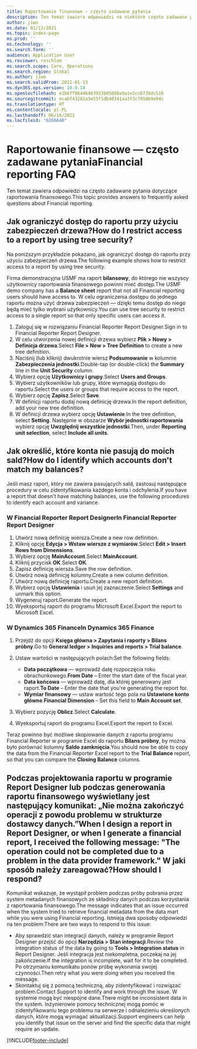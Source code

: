 ```yaml
---
title: Raportowanie finansowe — często zadawane pytania
description: Ten temat zawiera odpowiedzi na niektóre często zadawane pytania dotyczące raportowania finansowego.
author: jiwo
ms.date: 01/13/2021
ms.topic: index-page
ms.prod: ''
ms.technology: ''
ms.search.form: ''
audience: Application User
ms.reviewer: roschlom
ms.search.scope: Core, Operations
ms.search.region: Global
ms.author: jiwo
ms.search.validFrom: 2021-01-13
ms.dyn365.ops.version: 10.0.14
ms.openlocfilehash: e1b67f86446403933005008a9a1e2cc6739dc516
ms.sourcegitcommit: ecabf43282a3e55f1db40341aa3f3c7950b9e94c
ms.translationtype: HT
ms.contentlocale: pl-PL
ms.lasthandoff: 06/16/2021
ms.locfileid: "6266640"
---
```

# <a name="financial-reporting-faq"></a><span data-ttu-id="ea83c-103">Raportowanie finansowe — często zadawane pytania</span><span class="sxs-lookup"><span data-stu-id="ea83c-103">Financial reporting FAQ</span></span>

<span data-ttu-id="ea83c-104">Ten temat zawiera odpowiedzi na często zadawane pytania dotyczące raportowania finansowego.</span><span class="sxs-lookup"><span data-stu-id="ea83c-104">This topic provides answers to frequently asked questions about Financial reporting.</span></span>

## <a name="how-do-i-restrict-access-to-a-report-by-using-tree-security"></a><span data-ttu-id="ea83c-105">Jak ograniczyć dostęp do raportu przy użyciu zabezpieczeń drzewa?</span><span class="sxs-lookup"><span data-stu-id="ea83c-105">How do I restrict access to a report by using tree security?</span></span>

<span data-ttu-id="ea83c-106">Na poniższym przykładzie pokazano, jak ograniczyć dostęp do raportu przy użyciu zabezpieczeń drzewa.</span><span class="sxs-lookup"><span data-stu-id="ea83c-106">The following example shows how to restrict access to a report by using tree security.</span></span>

<span data-ttu-id="ea83c-107">Firma demonstracyjna USMF ma raport **bilansowy**, do którego nie wszyscy użytkownicy raportowania finansowego powinni mieć dostęp.</span><span class="sxs-lookup"><span data-stu-id="ea83c-107">The USMF demo company has a **Balance sheet** report that not all Financial reporting users should have access to.</span></span> <span data-ttu-id="ea83c-108">W celu ograniczenia dostępu do jednego raportu można użyć drzewa zabezpieczeń — dzięki temu dostęp do niego będą mieć tylko wybrani użytkownicy.</span><span class="sxs-lookup"><span data-stu-id="ea83c-108">You can use tree security to restrict access to a single report so that only specific users can access it.</span></span>

1. <span data-ttu-id="ea83c-109">Zaloguj się w rozwiązaniu Financial Reporter Report Designer.</span><span class="sxs-lookup"><span data-stu-id="ea83c-109">Sign in to Financial Reporter Report Designer.</span></span>
2. <span data-ttu-id="ea83c-110">W celu utworzenia nowej definicji drzewa wybierz **Plik \> Nowy \> Definicja drzewa**.</span><span class="sxs-lookup"><span data-stu-id="ea83c-110">Select **File \> New \> Tree Definition** to create a new tree definition.</span></span>
3. <span data-ttu-id="ea83c-111">Naciśnij (lub kliknij) dwukrotnie wiersz **Podsumowanie** w kolumnie **Zabezpieczenia jednostki**.</span><span class="sxs-lookup"><span data-stu-id="ea83c-111">Double-tap (or double-click) the **Summary** line in the **Unit Security** column.</span></span>
4. <span data-ttu-id="ea83c-112">Wybierz opcję **Użytkownicy i grupy**.</span><span class="sxs-lookup"><span data-stu-id="ea83c-112">Select **Users and Groups**.</span></span>
5. <span data-ttu-id="ea83c-113">Wybierz użytkowników lub grupy, które wymagają dostępu do raportu.</span><span class="sxs-lookup"><span data-stu-id="ea83c-113">Select the users or groups that require access to the report.</span></span>
6. <span data-ttu-id="ea83c-114">Wybierz opcję **Zapisz**.</span><span class="sxs-lookup"><span data-stu-id="ea83c-114">Select **Save**.</span></span>
7. <span data-ttu-id="ea83c-115">W definicji raportu dodaj nową definicję drzewa.</span><span class="sxs-lookup"><span data-stu-id="ea83c-115">In the report definition, add your new tree definition.</span></span>
8. <span data-ttu-id="ea83c-116">W definicji drzewa wybierz opcję **Ustawienie**.</span><span class="sxs-lookup"><span data-stu-id="ea83c-116">In the tree definition, select **Setting**.</span></span> <span data-ttu-id="ea83c-117">Następnie w obszarze **Wybór jednostki raportowania** wybierz opcję **Uwzględnij wszystkie jednostki**.</span><span class="sxs-lookup"><span data-stu-id="ea83c-117">Then, under **Reporting unit selection**, select **Include all units**.</span></span>

## <a name="how-do-i-identify-which-accounts-dont-match-my-balances"></a><span data-ttu-id="ea83c-118">Jak określić, które konta nie pasują do moich sald?</span><span class="sxs-lookup"><span data-stu-id="ea83c-118">How do I identify which accounts don't match my balances?</span></span>

<span data-ttu-id="ea83c-119">Jeśli masz raport, który nie zawiera pasujących sald, zastosuj następujące procedury w celu zidentyfikowania każdego konta i odchylenia.</span><span class="sxs-lookup"><span data-stu-id="ea83c-119">If you have a report that doesn't have matching balances, use the following procedures to identify each account and variance.</span></span>

### <a name="in-financial-reporter-report-designer"></a><span data-ttu-id="ea83c-120">W Financial Reporter Report Designer</span><span class="sxs-lookup"><span data-stu-id="ea83c-120">In Financial Reporter Report Designer</span></span>

1. <span data-ttu-id="ea83c-121">Utwórz nową definicję wiersza.</span><span class="sxs-lookup"><span data-stu-id="ea83c-121">Create a new row definition.</span></span>
2. <span data-ttu-id="ea83c-122">Kliknij opcję **Edycja \> Wstaw wiersze z wymiarów**.</span><span class="sxs-lookup"><span data-stu-id="ea83c-122">Select **Edit \> Insert Rows from Dimensions**.</span></span>
3. <span data-ttu-id="ea83c-123">Wybierz opcję **MainAccount**.</span><span class="sxs-lookup"><span data-stu-id="ea83c-123">Select **MainAccount**.</span></span>
4. <span data-ttu-id="ea83c-124">Kliknij przycisk **OK**.</span><span class="sxs-lookup"><span data-stu-id="ea83c-124">Select **OK**.</span></span>
5. <span data-ttu-id="ea83c-125">Zapisz definicję wiersza.</span><span class="sxs-lookup"><span data-stu-id="ea83c-125">Save the row definition.</span></span>
6. <span data-ttu-id="ea83c-126">Utwórz nową definicję kolumny.</span><span class="sxs-lookup"><span data-stu-id="ea83c-126">Create a new column definition.</span></span>
7. <span data-ttu-id="ea83c-127">Utwórz nową definicję raportu.</span><span class="sxs-lookup"><span data-stu-id="ea83c-127">Create a new report definition.</span></span>
8. <span data-ttu-id="ea83c-128">Wybierz opcję **Ustawienia** i usuń jej zaznaczenie.</span><span class="sxs-lookup"><span data-stu-id="ea83c-128">Select **Settings** and unmark this option.</span></span>
9. <span data-ttu-id="ea83c-129">Wygeneruj raport.</span><span class="sxs-lookup"><span data-stu-id="ea83c-129">Generate the report.</span></span> 
10. <span data-ttu-id="ea83c-130">Wyeksportuj raport do programu Microsoft Excel.</span><span class="sxs-lookup"><span data-stu-id="ea83c-130">Export the report to Microsoft Excel.</span></span>

### <a name="in-dynamics-365-finance"></a><span data-ttu-id="ea83c-131">W Dynamics 365 Finance</span><span class="sxs-lookup"><span data-stu-id="ea83c-131">In Dynamics 365 Finance</span></span>

1. <span data-ttu-id="ea83c-132">Przejdź do opcji **Księga główna \> Zapytania i raporty \> Bilans próbny**.</span><span class="sxs-lookup"><span data-stu-id="ea83c-132">Go to **General ledger \> Inquiries and reports \> Trial balance**.</span></span>
2. <span data-ttu-id="ea83c-133">Ustaw wartości w następujących polach:</span><span class="sxs-lookup"><span data-stu-id="ea83c-133">Set the following fields:</span></span>

    - <span data-ttu-id="ea83c-134">**Data początkowa** — wprowadź datę rozpoczęcia roku obrachunkowego.</span><span class="sxs-lookup"><span data-stu-id="ea83c-134">**From Date** – Enter the start date of the fiscal year.</span></span>
    - <span data-ttu-id="ea83c-135">**Data końcowa** — wprowadź datę, dla której generowany jest raport.</span><span class="sxs-lookup"><span data-stu-id="ea83c-135">**To Date** – Enter the date that you're generating the report for.</span></span>
    - <span data-ttu-id="ea83c-136">**Wymiar finansowy** — ustaw wartość tego pola na **Ustawione konto główne**.</span><span class="sxs-lookup"><span data-stu-id="ea83c-136">**Financial Dimension** – Set this field to **Main Account set**.</span></span>

3. <span data-ttu-id="ea83c-137">Wybierz pozycję **Oblicz**.</span><span class="sxs-lookup"><span data-stu-id="ea83c-137">Select **Calculate**.</span></span>
4. <span data-ttu-id="ea83c-138">Wyeksportuj raport do programu Excel.</span><span class="sxs-lookup"><span data-stu-id="ea83c-138">Export the report to Excel.</span></span>

<span data-ttu-id="ea83c-139">Teraz powinno być możliwe skopiowanie danych z raportu programu Financial Reporter w programie Excel do raportu **Bilans próbny**, by można było porównać kolumny **Saldo zamknięcia**.</span><span class="sxs-lookup"><span data-stu-id="ea83c-139">You should now be able to copy the data from the Financial Reporter Excel report to the **Trial Balance** report, so that you can compare the **Closing Balance** columns.</span></span>

## <a name="when-i-design-a-report-in-report-designer-or-when-i-generate-a-financial-report-i-received-the-following-message-the-operation-could-not-be-completed-due-to-a-problem-in-the-data-provider-framework-how-should-i-respond"></a><span data-ttu-id="ea83c-140">Podczas projektowania raportu w programie Report Designer lub podczas generowania raportu finansowego wyświetlany jest następujący komunikat: „Nie można zakończyć operacji z powodu problemu w strukturze dostawcy danych.”</span><span class="sxs-lookup"><span data-stu-id="ea83c-140">When I design a report in Report Designer, or when I generate a financial report, I received the following message: "The operation could not be completed due to a problem in the data provider framework."</span></span> <span data-ttu-id="ea83c-141">W jaki sposób należy zareagować?</span><span class="sxs-lookup"><span data-stu-id="ea83c-141">How should I respond?</span></span>

<span data-ttu-id="ea83c-142">Komunikat wskazuje, że wystąpił problem podczas próby pobrania przez system metadanych finansowych ze składnicy danych podczas korzystania z raportowania finansowego.</span><span class="sxs-lookup"><span data-stu-id="ea83c-142">The message indicates that an issue occurred when the system tried to retrieve financial metadata from the data mart while you were using Financial reporting.</span></span> <span data-ttu-id="ea83c-143">Istnieją dwa sposoby odpowiedzi na ten problem:</span><span class="sxs-lookup"><span data-stu-id="ea83c-143">There are two ways to respond to this issue:</span></span>

- <span data-ttu-id="ea83c-144">Aby sprawdzić stan integracji danych, należy w programie Report Designer przejść do opcji **Narzędzia \> Stan integracji**.</span><span class="sxs-lookup"><span data-stu-id="ea83c-144">Review the integration status of the data by going to **Tools \> Integration status** in Report Designer.</span></span> <span data-ttu-id="ea83c-145">Jeśli integracja jest niekompletna, poczekaj na jej zakończenie.</span><span class="sxs-lookup"><span data-stu-id="ea83c-145">If the integration is incomplete, wait for it to be completed.</span></span> <span data-ttu-id="ea83c-146">Po otrzymaniu komunikatu ponów próbę wykonania swojej czynności.</span><span class="sxs-lookup"><span data-stu-id="ea83c-146">Then retry what you were doing when you received the message.</span></span>
- <span data-ttu-id="ea83c-147">Skontaktuj się z pomocą techniczną, aby zidentyfikować i rozwiązać problem.</span><span class="sxs-lookup"><span data-stu-id="ea83c-147">Contact Support to identify and work through the issue.</span></span> <span data-ttu-id="ea83c-148">W systemie mogą być niespójne dane.</span><span class="sxs-lookup"><span data-stu-id="ea83c-148">There might be inconsistent data in the system.</span></span> <span data-ttu-id="ea83c-149">Inżynierowie pomocy technicznej mogą pomóc w zidentyfikowaniu tego problemu na serwerze i odnalezieniu określonych danych, które mogą wymagać aktualizacji.</span><span class="sxs-lookup"><span data-stu-id="ea83c-149">Support engineers can help you identify that issue on the server and find the specific data that might require an update.</span></span>

[!INCLUDE[footer-include](../../includes/footer-banner.md)]
